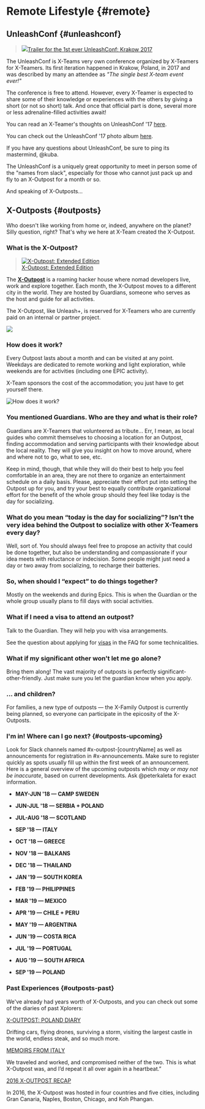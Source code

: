 # Remote Lifestyle {#remote}

## UnleashConf {#unleashconf}

> [![](/assets/unleashconf.jpg)Trailer for the 1st ever UnleashConf: Krakow 2017](https://vimeo.com/235819592/27cebbcab9)

The UnleashConf is X-Teams very own conference organized by X-Teamers for X-Teamers. Its first iteration happened in Krakow, Poland, in 2017 and was described by many an attendee as _"The single best X-team event ever!"_

The conference is free to attend. However, every X-Teamer is expected to share some of their knowledge or experiences with the others by giving a short \(or not so short\) talk. And once that official part is done, several more or less adrenaline-filled activities await!

You can read an X-Teamer's thoughts on UnleashConf '17 [here](blogs/unleashconf.md).

You can check out the UnleashConf '17 photo album [here](https://www.flickr.com/photos/buterux/sets/72157661098740127/with/24856466828/).

If you have any questions about UnleashConf, be sure to ping its mastermind, @kuba.

The UnleashConf is a uniquely great opportunity to meet in person some of the "names from slack", especially for those who cannot just pack up and fly to an X-Outpost for a month or so.

And speaking of X-Outposts...

## X-Outposts {#outposts}

Who doesn't like working from home or, indeed, anywhere on the planet? Silly question, right? That's why we here at X-Team  created the X-Outpost.

### What is the X-Outpost?

> [![X-Outpost: Extended Edition](http://img.youtube.com/vi/T2rQn0ejdFE/hqdefault.jpg)  
> X-Outpost: Extended Edition](http://www.youtube.com/watch?v=T2rQn0ejdFE)

The [**X-Outpost**](http://x-team.com/x-outpost) is a roaming hacker house where nomad developers live, work and explore together. Each month, the X-Outpost moves to a different city in the world. They are hosted by Guardians, someone who serves as the host and guide for all activities.

The X-Outpost, like Unleash+, is reserved for X-Teamers who are currently paid on an internal or partner project. 

![](/assets/xo.jpg)

### How does it work?

Every Outpost lasts about a month and can be visited at any point. Weekdays are dedicated to remote working and light exploration, while weekends are for activities \(including one EPIC activity\).

X-Team sponsors the cost of the accommodation; you just have to get yourself there.

![](/assets/xo2.jpg "How does it work?")

### You mentioned Guardians. Who are they and what is their role?

Guardians are X-Teamers that volunteered as tribute… Err, I mean, as local guides who commit themselves to choosing a location for an Outpost, finding accommodation and serving participants with their knowledge about the local reality. They will give you insight on how to move around, where and where not to go, what to see, etc.

Keep in mind, though, that while they will do their best to help you feel comfortable in an area, they are not there to organize an entertainment schedule on a daily basis. Please, appreciate their effort put into setting the Outpost up for you, and try your best to equally contribute organizational effort for the benefit of the whole group should they feel like today is the day for socializing.

### What do you mean “today is the day for socializing”? Isn’t the very idea behind the Outpost to socialize with other X-Teamers every day?

Well, sort of. You should always feel free to propose an activity that could be done together, but also be understanding and compassionate if your idea meets with reluctance or indecision. Some people might just need a day or two away from socializing, to recharge their batteries.

### So, when should I “expect” to do things together?

Mostly on the weekends and during Epics. This is when the Guardian or the whole group usually plans to fill days with social activities.

### What if I need a visa to attend an outpost?

Talk to the Guardian. They will help you with visa arrangements.

See the question about applying for [visas](faq.md#visas) in the FAQ for some technicalities.

### What if my significant other won't let me go alone?

Bring them along! The vast majority of outposts is perfectly significant-other-friendly. Just make sure you let the guardian know when you apply.

### ... and children?

For families, a new type of outposts — the X-Family Outpost is currently being planned, so everyone can participate in the epicosity of the X-Outposts.

### I'm in! Where can I go next? {#outposts-upcoming}

Look for Slack channels named \#x-outpost-\[countryName\] as well as announcements for registration in \#x-announcements. Make sure to register quickly as spots usually fill up within the first week of an announcement. Here is a general overview of the upcoming outposts which _may or may not be inaccurate_, based on current developments. Ask @peterkaleta for exact information.

* **MAY-JUN '18 — CAMP SWEDEN**

* **JUN-JUL '18 — SERBIA + POLAND**

* **JUL-AUG '18 — SCOTLAND**

* **SEP '18 — ITALY**

* **OCT '18 — GREECE**

* **NOV '18 — BALKANS**

* **DEC '18 — THAILAND**

* **JAN '19 — SOUTH KOREA**

* **FEB '19 — PHILIPPINES**

* **MAR '19 — MEXICO**

* **APR '19 — CHILE + PERU**

* **MAY '19 — ARGENTINA**

* **JUN '19 — COSTA RICA**

* **JUL '19 — PORTUGAL**

* **AUG '19 — SOUTH AFRICA**

* **SEP '19 — POLAND**

### Past Experiences {#outposts-past}

We've already had years worth of X-Outposts, and you can check out some of the diaries of past Xplorers:

[X-OUTPOST: POLAND DIARY](https://x-team.com/blog/x-outpost-poland-diary/)

Drifting cars, flying drones, surviving a storm, visiting the largest castle in the world, endless steak, and so much more.

[MEMOIRS FROM ITALY](https://x-team.com/blog/memoirs-x-outpost/)

We traveled and worked, and compromised neither of the two. This is what X-Outpost was, and I’d repeat it all over again in a heartbeat.”

[2016 X-OUTPOST RECAP](https://x-team.com/blog/x-outpost-2016-recap/)

In 2016, the X-Outpost was hosted in four countries and five cities, including Gran Canaria, Naples, Boston, Chicago, and Koh Phangan.

